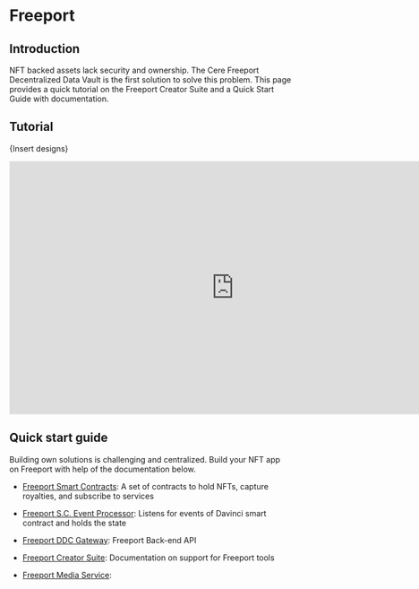 # Freeport

## Introduction 

NFT backed assets lack security and ownership. The Cere Freeport Decentralized Data Vault is the first solution to solve this problem. This page provides a quick tutorial on the Freeport Creator Suite and a Quick Start Guide with documentation.

## Tutorial

{Insert designs}
<iframe style="border: 1px solid rgba(0, 0, 0, 0.1);" width="800" height="450" src="https://www.figma.com/embed?embed_host=share&url=https%3A%2F%2Fwww.figma.com%2Fproto%2FXh14lrHPdA4k3yXTFT4zdY%2FCere-Design-system%3Fpage-id%3D3302%253A18669%26node-id%3D3302%253A18670%26viewport%3D305%252C48%252C1.17%26scaling%3Dmin-zoom%26starting-point-node-id%3D3302%253A18670%26show-proto-sidebar%3D1" allowfullscreen></iframe>

## Quick start guide

Building own solutions is challenging and centralized. Build your NFT app on Freeport with help of the documentation below.

- [Freeport Smart Contracts](https://github.com/Cerebellum-Network/davinci_nft): A set of contracts to hold NFTs, capture royalties, and subscribe to services

- [Freeport S.C. Event Processor](https://github.com/Cerebellum-Network/davinci-sc-event-listener): Listens for events of Davinci smart contract and holds the state

- [Freeport DDC Gateway](https://github.com/Cerebellum-Network/davinci-api): Freeport Back-end API

- [Freeport Creator Suite](https://github.com/Cerebellum-Network/davinci-frontend): Documentation on support for Freeport tools

- [Freeport Media Service](https://github.com/Cerebellum-Network/davinci-api): 
